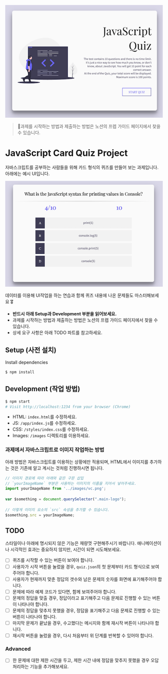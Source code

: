 ![JavaScript Card Quiz](/images/card-quiz.png)

> 🚨과제를 시작하는 방법과 제출하는 방법은 노션의 프렙 가이드 페이지에서 찾을 수 있습니다.

# JavaScript Card Quiz Project

자바스크립트를 공부하는 사람들을 위해 카드 형식의 퀴즈를 만들어 보는 과제입니다. 아래에는 예시 UI입니다.

![Sample Quiz](/images/sample.png)

데이터를 이용해 UI작업을 하는 연습과 함께 퀴즈 내용에 나온 문제들도 마스터해보세요 🎖

- **반드시 아래 Setup과 Development 부분을 읽어보세요.**
- 과제를 시작하는 방법과 제출하는 방법은 노션의 프렙 가이드 페이지에서 찾을 수 있습니다.
- 상세 요구 사항은 아래 TODO 파트를 참고하세요.

## Setup (사전 설치)

Install dependencies

```sh
$ npm install
```

## Development (작업 방법)

```sh
$ npm start
# Visit http://localhost:1234 from your browser (Chrome)
```

- HTML: `index.html`를 수정하세요.
- JS: `/app/index.js`를 수정하세요.
- CSS: `/styles/index.css`를 수정하세요.
- Images: `/images` 디렉토리를 이용하세요.

### 과제에서 자바스크립트로 이미지 작업하는 방법

아래 방법은 자바스크립트를 이용하는 상황에만 적용되며, HTML에서 이미지를 추가하는 것은 기존에 알고 계시는 것처럼 진행하시면 됩니다.

```js
// 이미지 경로에 따라 아래와 같은 구문 삽입
// `yourImageName` 부분은 사용하는 이미지의 이름을 지어서 넣어주세요.
import yourImageName from '../images/vc.png';

var $something = document.querySelector(".main-logo");

// 이렇게 이미지 요소의 `src` 속성을 추가할 수 있습니다.
$something.src = yourImageName;
```

## TODO

스타일이나 아래에 명시되지 않은 기능은 재량껏 구현해주시기 바랍니다. 애니메이션이나 시각적인 효과는 중요하지 않지만, 시간이 되면 시도해보세요.

- [ ] 퀴즈를 시작할 수 있는 버튼이 보여야 합니다.
- [ ] 사용자가 시작 버튼을 눌렀을 경우, `quiz.json`의 첫 문제부터 카드 형식으로 보여주어야 합니다.
- [ ] 사용자가 현재까지 맞춘 정답의 갯수와 남은 문제의 숫자를 화면에 표기해주어야 합니다.
- [ ] 문제에 따라 예제 코드가 있다면, 함께 보여주어야 합니다.
- [ ] 문제의 정답을 맞출 경우, 정답이라고 표기해주고 다음 문제로 진행할 수 있는 버튼이 나타나야 합니다.
- [ ] 문제의 정답을 맞추지 못했을 경우, 정답을 표기해주고 다음 문제로 진행할 수 있는 버튼이 나타나야 합니다.
- [ ] 마지막 문제가 끝났을 경우, 수고했다는 메시지와 함께 재시작 버튼이 나타나야 합니다.
- [ ] 재시작 버튼을 눌렀을 경우, 다시 처음부터 위 단계를 반복할 수 있어야 합니다.

### Advanced

- [ ] 한 문제에 대한 제한 시간을 두고, 제한 시간 내에 정답을 맞추지 못했을 경우 오답 처리하는 기능을 추가해보세요.
